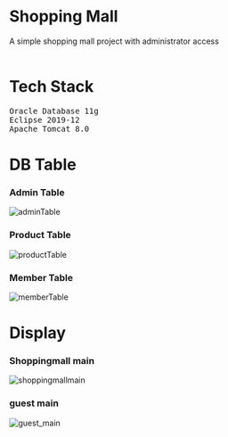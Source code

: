 # Shopping Mall
A simple shopping mall project with administrator access
<br>
<br>
# Tech Stack
<pre>Oracle Database 11g
Eclipse 2019-12
Apache Tomcat 8.0
</pre>
# DB Table
### Admin Table
![adminTable](https://user-images.githubusercontent.com/50016477/104609748-b7143400-56c6-11eb-93ee-ffa25c174abc.JPG)

### Product Table
![productTable](https://user-images.githubusercontent.com/50016477/104609766-bb405180-56c6-11eb-9e1e-435e03fd57cd.JPG)

### Member Table
![memberTable](https://user-images.githubusercontent.com/50016477/104609784-be3b4200-56c6-11eb-8a0d-3368b6d9044f.JPG)

# Display
### Shoppingmall main

![shoppingmallmain](https://user-images.githubusercontent.com/50016477/104606906-99919b00-56c3-11eb-849d-04a1a8d11bf7.JPG)

### guest main

![guest_main](https://user-images.githubusercontent.com/50016477/104607143-d8bfec00-56c3-11eb-8d13-a96c42f38358.JPG)
